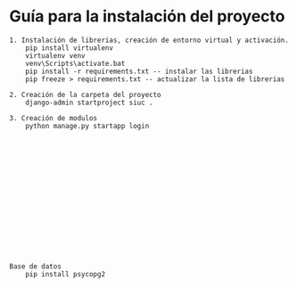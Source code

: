 # Guía para la instalación del proyecto

    1. Instalación de librerias, creación de entorno virtual y activación.
        pip install virtualenv
        virtualenv venv
        venv\Scripts\activate.bat
        pip install -r requirements.txt -- instalar las librerias
        pip freeze > requirements.txt -- actualizar la lista de librerias
        
    2. Creación de la carpeta del proyecto
        django-admin startproject siuc .

    3. Creación de modulos
        python manage.py startapp login

















    Base de datos
        pip install psycopg2
